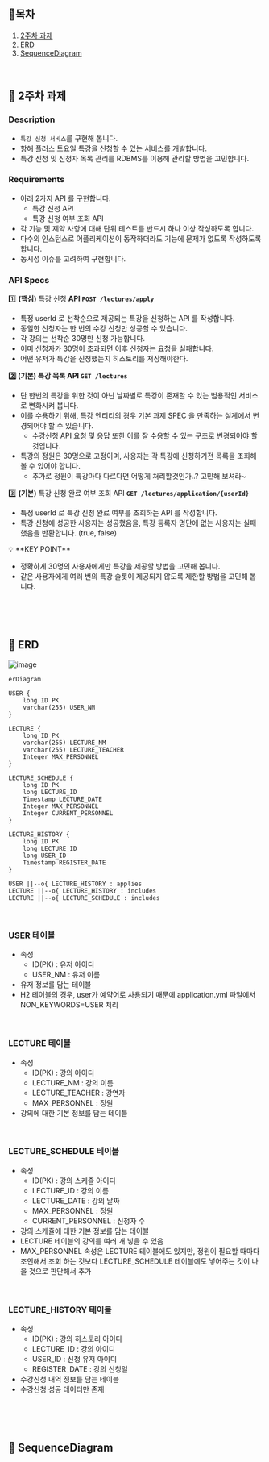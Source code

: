 ## 📑목차
1. [2주차 과제](#-2주차-과제)
2. [ERD](#-erd)
3. [SequenceDiagram](#-sequencediagram)

<br />

## 📌 2주차 과제
### Description

- `특강 신청 서비스`를 구현해 봅니다.
- 항해 플러스 토요일 특강을 신청할 수 있는 서비스를 개발합니다.
- 특강 신청 및 신청자 목록 관리를 RDBMS를 이용해 관리할 방법을 고민합니다.

### Requirements

- 아래 2가지 API 를 구현합니다.
    - 특강 신청 API
    - 특강 신청 여부 조회 API
- 각 기능 및 제약 사항에 대해 단위 테스트를 반드시 하나 이상 작성하도록 합니다.
- 다수의 인스턴스로 어플리케이션이 동작하더라도 기능에 문제가 없도록 작성하도록 합니다.
- 동시성 이슈를 고려하여 구현합니다.

### API Specs

1️⃣ **(핵심)** 특강 신청 **API `POST /lectures/apply`**

- 특정 userId 로 선착순으로 제공되는 특강을 신청하는 API 를 작성합니다.
- 동일한 신청자는 한 번의 수강 신청만 성공할 수 있습니다.
- 각 강의는 선착순 30명만 신청 가능합니다.
- 이미 신청자가 30명이 초과되면 이후 신청자는 요청을 실패합니다.
- 어떤 유저가 특강을 신청했는지 히스토리를 저장해야한다.

**2️⃣ (기본) 특강 목록 API `GET /lectures`** 

- 단 한번의 특강을 위한 것이 아닌 날짜별로 특강이 존재할 수 있는 범용적인 서비스로 변화시켜 봅니다.
- 이를 수용하기 위해, 특강 엔티티의 경우 기본 과제 SPEC 을 만족하는 설계에서 변경되어야 할 수 있습니다.
    - 수강신청 API 요청 및 응답 또한 이를 잘 수용할 수 있는 구조로 변경되어야 할 것입니다.
- 특강의 정원은 30명으로 고정이며, 사용자는 각 특강에 신청하기전 목록을 조회해볼 수 있어야 합니다.
    - 추가로 정원이 특강마다 다르다면 어떻게 처리할것인가..? 고민해 보셔라~

3️⃣ **(기본)** 특강 신청 완료 여부 조회 API **`GET /lectures/application/{userId}`**

- 특정 userId 로 특강 신청 완료 여부를 조회하는 API 를 작성합니다.
- 특강 신청에 성공한 사용자는 성공했음을, 특강 등록자 명단에 없는 사용자는 실패했음을 반환합니다. (true, false)

<aside>
💡 **KEY POINT**

</aside>

- 정확하게 30명의 사용자에게만 특강을 제공할 방법을 고민해 봅니다.
- 같은 사용자에게 여러 번의 특강 슬롯이 제공되지 않도록 제한할 방법을 고민해 봅니다.

<br /><br /><br />

## 📌 ERD
![image](https://github.com/kiya-moon/hanghaePlus_2024/assets/101784768/c5ba585e-29b9-42d2-a107-a51513902978)
<br />

```Mermaid
erDiagram

USER {
	long ID PK
	varchar(255) USER_NM
}

LECTURE {
	long ID PK
	varchar(255) LECTURE_NM
	varchar(255) LECTURE_TEACHER
	Integer MAX_PERSONNEL
}

LECTURE_SCHEDULE {
	long ID PK
	long LECTURE_ID
	Timestamp LECTURE_DATE
	Integer MAX_PERSONNEL
	Integer CURRENT_PERSONNEL
}

LECTURE_HISTORY {
	long ID PK
	long LECTURE_ID
	long USER_ID
	Timestamp REGISTER_DATE
}

USER ||--o{ LECTURE_HISTORY : applies
LECTURE ||--o{ LECTURE_HISTORY : includes
LECTURE ||--o{ LECTURE_SCHEDULE : includes
```
<br /> 

### USER 테이블
- 속성
    - ID(PK) : 유저 아이디
    - USER_NM : 유저 이름
- 유저 정보를 담는 테이블
- H2 테이블의 경우, user가 예약어로 사용되기 때문에 application.yml 파일에서 NON_KEYWORDS=USER 처리
<br />

### LECTURE 테이블
- 속성
    - ID(PK) : 강의 아이디
    - LECTURE_NM : 강의 이름
    - LECTURE_TEACHER : 강연자
    - MAX_PERSONNEL : 정원
- 강의에 대한 기본 정보를 담는 테이블
<br />

### LECTURE_SCHEDULE 테이블
- 속성
    - ID(PK) : 강의 스케쥴 아이디
    - LECTURE_ID : 강의 이름
    - LECTURE_DATE : 강의 날짜
    - MAX_PERSONNEL : 정원
    - CURRENT_PERSONNEL : 신청자 수
- 강의 스케쥴에 대한 기본 정보를 담는 테이블
- LECTURE 테이블의 강의를 여러 개 넣을 수 있음
- MAX_PERSONNEL 속성은 LECTURE 테이블에도 있지만, 정원이 필요할 때마다 조인해서 조회 하는 것보다 LECTURE_SCHEDULE 테이블에도 넣어주는 것이 나을 것으로 판단해서 추가
<br />

### LECTURE_HISTORY 테이블
- 속성
    - ID(PK) : 강의 히스토리 아이디
    - LECTURE_ID : 강의 아이디
    - USER_ID : 신청 유저 아이디
    - REGISTER_DATE : 강의 신청일
- 수강신청 내역 정보를 담는 테이블
- 수강신청 성공 데이터만 존재

<br /><br /><br />

## 📌 SequenceDiagram
